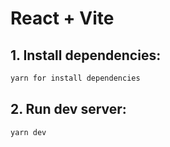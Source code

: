   <!-- "dependencies": {
    "@reduxjs/toolkit": "^1.9.6",
    "axios": "^1.5.1",
    "dayjs": "^1.11.10",
    "react": "^18.2.0",
    "react-circular-progressbar": "^2.1.0",
    "react-dom": "^18.2.0",
    "react-icons": "^4.11.0",
    "react-infinite-scroll-component": "^6.1.0",
    "react-lazy-load-image-component": "^1.6.0",
    "react-player": "^2.13.0",
    "react-redux": "^8.1.3",
    "react-router-dom": "^6.16.0",
    "react-select": "^5.7.5",
    "sass": "^1.68.0"
  }, -->

# React + Vite

## 1. Install dependencies:

```bash
yarn for install dependencies
```

## 2. Run dev server:

```bash
yarn dev
```


